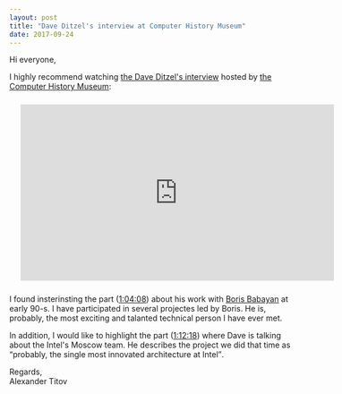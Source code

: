 ```yaml
---
layout: post
title: "Dave Ditzel's interview at Computer History Museum"
date: 2017-09-24
---
```


<p>Hi everyone,</p>

<p>I highly recommend watching <a href="https://youtu.be/etta_NYCVxA" title="Dave Ditzel's interview, youtube.com">the Dave Ditzel's interview</a> hosted by <a href="http://www.computerhistory.org/" title="www.computerhistory.org">the Computer History Museum</a>:</p>
<iframe style="padding: 10px 10px 10px 20px;" width="560" height="315" src="https://www.youtube.com/embed/etta_NYCVxA?rel=0" frameborder="0" allowfullscreen></iframe>

<p>I found insterinsting the part (<a href="https://youtu.be/etta_NYCVxA?t=3848" title="Dave Ditzel's interview, youtube.com, starting at 1:04:08">1:04:08</a>) about his work with <a href="https://newsroom.intel.com/editorials/pioneering-architect-soviet-era-computing/" title="Boris Babayan at newsroom.intel.com">Boris Babayan</a> at early 90-s. I have participated in several projectes led by Boris. He is, probably, the most exciting and talanted technical person I have ever met.</p>

<p>In addition, I would like to highlight the part (<a href="https://youtu.be/etta_NYCVxA?t=4338" title="Dave Ditzel's interview, youtube.com, starting at 1:12:18">1:12:18</a>) where Dave is talking about the Intel's Moscow team. He describes the project we did that time as <q>probably, the single most innovated architecture at Intel</q>.</p>

<p>Regards,<br>Alexander Titov</p>
